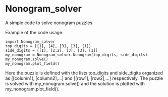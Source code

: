 # Nonogram_solver
A simple code to solve nonogram puzzles

Example of the code usage:

```
import Nonogram_solver
top_digits = [[1], [4], [3], [3], [1]]
side_digits = [[1], [2,2], [3], [3], [1]]
my_nonogram = Nonogram_solver.Nonogram(top_digits, side_digits)
my_nonogram.solve()
my_nonogram.plot_field()
```
Here the puzzle is defined with the lists top_digits and side_digits organized as [[column1], [column2],...] and [[row1], [row2],...] respectively. The puzzle is solved with my_nonogram.solve() and the solution is plotted with my_nonogram.plot_field().
